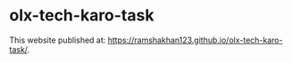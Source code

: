 # olx-tech-karo-task
This website published at: https://ramshakhan123.github.io/olx-tech-karo-task/.
